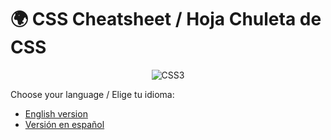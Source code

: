# 🌍 CSS Cheatsheet / Hoja Chuleta de CSS

<div align="center">
  
  ![CSS3](https://img.shields.io/badge/CSS3-1572B6?style=for-the-badge&logo=CSS&logoColor=white)
  
</div>

Choose your language / Elige tu idioma:

- [English version](README.en.md)
- [Versión en español](README.es.md)
